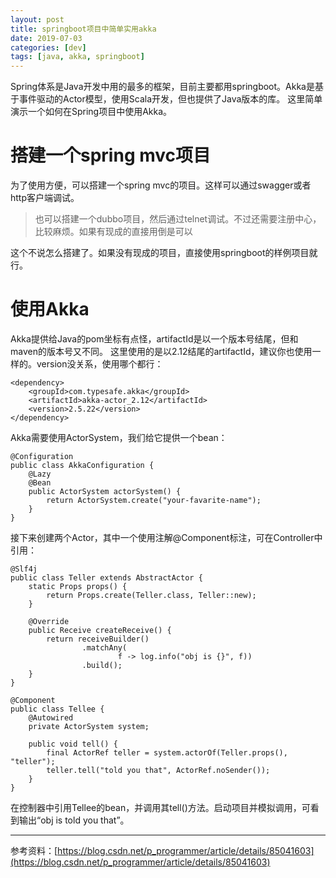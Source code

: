```yaml
---
layout: post
title: springboot项目中简单实用akka
date: 2019-07-03
categories: [dev]
tags: [java, akka, springboot]
---
```

Spring体系是Java开发中用的最多的框架，目前主要都用springboot。Akka是基于事件驱动的Actor模型，使用Scala开发，但也提供了Java版本的库。
这里简单演示一个如何在Spring项目中使用Akka。

# 搭建一个spring mvc项目
为了使用方便，可以搭建一个spring mvc的项目。这样可以通过swagger或者http客户端调试。

> 也可以搭建一个dubbo项目，然后通过telnet调试。不过还需要注册中心，比较麻烦。如果有现成的直接用倒是可以

这个不说怎么搭建了。如果没有现成的项目，直接使用springboot的样例项目就行。

# 使用Akka

Akka提供给Java的pom坐标有点怪，artifactId是以一个版本号结尾，但和maven的版本号又不同。
这里使用的是以2.12结尾的artifactId，建议你也使用一样的。version没关系，使用哪个都行：
```
<dependency>
    <groupId>com.typesafe.akka</groupId>
    <artifactId>akka-actor_2.12</artifactId>
    <version>2.5.22</version>
</dependency>
```
Akka需要使用ActorSystem，我们给它提供一个bean：
```
@Configuration
public class AkkaConfiguration {
    @Lazy
    @Bean
    public ActorSystem actorSystem() {
        return ActorSystem.create("your-favarite-name");
    }
}
```
接下来创建两个Actor，其中一个使用注解@Component标注，可在Controller中引用：
```
@Slf4j
public class Teller extends AbstractActor {
    static Props props() {
        return Props.create(Teller.class, Teller::new);
    }

    @Override
    public Receive createReceive() {
        return receiveBuilder()
                .matchAny(
                        f -> log.info("obj is {}", f))
                .build();
    }
}

@Component
public class Tellee {
    @Autowired
    private ActorSystem system;

    public void tell() {
        final ActorRef teller = system.actorOf(Teller.props(), "teller");
        teller.tell("told you that", ActorRef.noSender());
    }
}
```
在控制器中引用Tellee的bean，并调用其tell()方法。启动项目并模拟调用，可看到输出“obj is told you that”。

---

参考资料：[https://blog.csdn.net/p_programmer/article/details/85041603](https://blog.csdn.net/p_programmer/article/details/85041603)